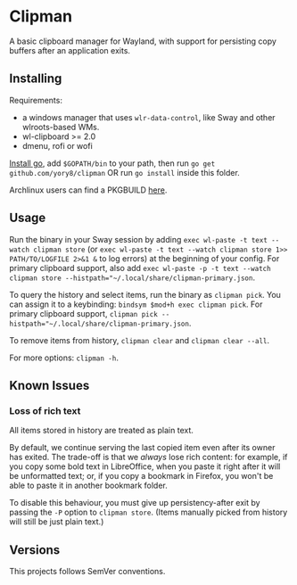 # Clipman

A basic clipboard manager for Wayland, with support for persisting copy buffers after an application exits.

## Installing

Requirements:

- a windows manager that uses `wlr-data-control`, like Sway and other wlroots-based WMs.
- wl-clipboard >= 2.0
- dmenu, rofi or wofi

[Install go](https://golang.org/doc/install), add `$GOPATH/bin` to your path, then run `go get github.com/yory8/clipman` OR run `go install` inside this folder.

Archlinux users can find a PKGBUILD [here](https://aur.archlinux.org/packages/clipman/).

## Usage

Run the binary in your Sway session by adding `exec wl-paste -t text --watch clipman store` (or `exec wl-paste -t text --watch clipman store 1>> PATH/TO/LOGFILE 2>&1 &` to log errors) at the beginning of your config.
For primary clipboard support, also add `exec wl-paste -p -t text --watch clipman store --histpath="~/.local/share/clipman-primary.json`.

To query the history and select items, run the binary as `clipman pick`. You can assign it to a keybinding: `bindsym $mod+h exec clipman pick`.
For primary clipboard support, `clipman pick --histpath="~/.local/share/clipman-primary.json`.

To remove items from history, `clipman clear` and `clipman clear --all`.

For more options: `clipman -h`.

## Known Issues

### Loss of rich text

All items stored in history are treated as plain text.

By default, we continue serving the last copied item even after its owner has exited. The trade-off is that we *always* lose rich content: for example, if you copy some bold text in LibreOffice, when you paste it right after it will be unformatted text; or, if you copy a bookmark in Firefox, you won't be able to paste it in another bookmark folder.

To disable this behaviour, you must give up persistency-after exit by passing the `-P` option to `clipman store`. (Items manually picked from history will still be just plain text.)

## Versions

This projects follows SemVer conventions.
